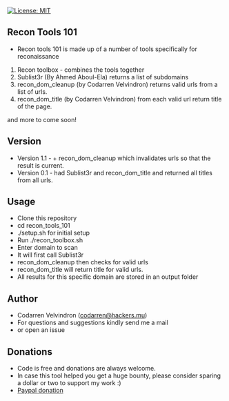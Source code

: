 [![License: MIT](https://img.shields.io/badge/License-MIT-yellow.svg)](https://opensource.org/licenses/MIT)
## Recon Tools 101
* Recon tools 101 is made up of a number of tools specifically for reconaissance

1. Recon toolbox - combines the tools together
2. Sublist3r (By Ahmed Aboul-Ela) returns a list of subdomains
3. recon_dom_cleanup (by Codarren Velvindron) returns valid urls from a list of urls.
4. recon_dom_title (by Codarren Velvindron) from each valid url return title of the page.

and more to come soon!

## Version
* Version 1.1 - + recon_dom_cleanup which invalidates urls so that the result is current.
* Version 0.1 - had Sublist3r and recon_dom_title and returned all titles from all urls.

## Usage
* Clone this repository
* cd recon_tools_101
* ./setup.sh for initial setup
* Run ./recon_toolbox.sh
* Enter domain to scan
* It will first call Sublist3r
* recon_dom_cleanup then checks for valid urls
* recon_dom_title will return title for valid urls.
* All results for this specific domain
are stored in an output folder

## Author
* Codarren Velvindron (codarren@hackers.mu)
* For questions and suggestions kindly send me a mail
* or open an issue

## Donations
* Code is free and donations are always welcome.
* In case this tool helped you get a huge bounty, please
consider sparing a dollar or two to support my work :)
* [Paypal donation](paypal.me/codarren/5)
